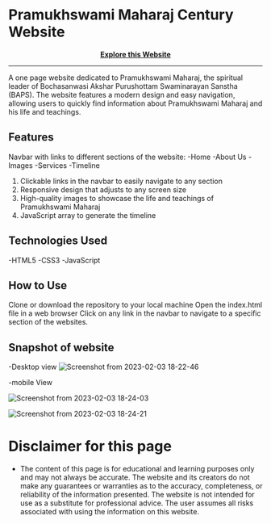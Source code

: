 # Pramukhswami Maharaj Century Website
<p align="center">
<a href="https://kartiksimform.github.io/Psm/" align="center"><strong>Explore this Website </strong></a>
</p>
<hr>

A one page website dedicated to Pramukhswami Maharaj, the spiritual leader of Bochasanwasi Akshar Purushottam Swaminarayan Sanstha (BAPS). The website features a modern design and easy navigation, allowing users to quickly find information about Pramukhswami Maharaj and his life and teachings.

## Features
Navbar with links to different sections of the website:
-Home
-About Us
-Images
-Services
-Timeline
1. Clickable links in the navbar to easily navigate to any section
2. Responsive design that adjusts to any screen size
3. High-quality images to showcase the life and teachings of Pramukhswami Maharaj
4. JavaScript array to generate the timeline

## Technologies Used
-HTML5
-CSS3
-JavaScript

## How to Use
Clone or download the repository to your local machine
Open the index.html file in a web browser
Click on any link in the navbar to navigate to a specific section of the websites.

## Snapshot of website

-Desktop view
![Screenshot from 2023-02-03 18-22-46](https://user-images.githubusercontent.com/122249151/216608148-3058217e-5446-4d5e-861c-b29338803752.png)

-mobile View


![Screenshot from 2023-02-03 18-24-03](https://user-images.githubusercontent.com/122249151/216624420-0e2683e3-d0d0-4a0c-9452-0e45f096bb4a.png)

![Screenshot from 2023-02-03 18-24-21](https://user-images.githubusercontent.com/122249151/216610262-bb2de32f-5367-4f9f-a309-f91bdb81ae2d.png)

# Disclaimer for this page 
- The content of this page is for educational and learning purposes only and may not always be accurate. The website and its creators do not make any guarantees or warranties as to the accuracy, completeness, or reliability of the information presented. The website is not intended for use as a substitute for professional advice. The user assumes all risks associated with using the information on this website.
 
